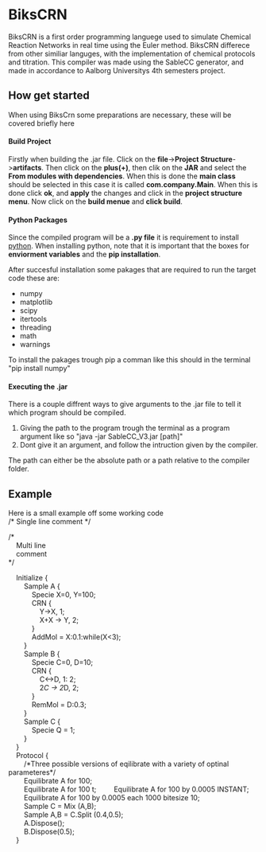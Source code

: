 BiksCRN
=======
BiksCRN is a first order programming languege used to simulate Chemical Reaction Networks in real time using the Euler method. BiksCRN differece from other similiar languges, with the implementation of chemical protocols and titration. This compiler was made using the SableCC generator, and made in accordance to Aalborg Universitys 4th semesters project.

How get started
---------------
When using BiksCrn some preparations are necessary, these will be covered briefly here
#### Build Project
Firstly when building the .jar file. Click on the **file**->**Project Structure**->**artifacts**. Then click on the **plus(+)**, then clik on the **JAR** and select the **From modules with dependencies**. When this is done the **main class** should be selected in this case it is called **com.company.Main**. When this is done click **ok**, and **apply** the changes and click in the **project structure menu**. Now click on the **build menue** and **click build**.

#### Python Packages
Since the compiled program will be a **.py file** it is requirement to install [python](https://www.python.org/downloads/).
When installing python, note that it is important that the boxes for **enviorment variables** and the **pip installation**.

After succesful installation some pakages that are required to run the target code these are:
* numpy
* matplotlib
* scipy
* itertools
* threading
* math
* warnings

To install the pakages trough pip a comman like this should in the terminal "pip install numpy"

#### Executing the .jar
There is a couple diffrent ways to give arguments to the .jar file to tell it which program should be compiled. 
1. Giving the path to the program trough the terminal as a program argument like so "java -jar SableCC_V3.jar [path]"
1. Dont give it an argument, and follow the intruction given by the compiler.

The path can either be the absolute path or a path relative to the compiler folder.

Example
-------
Here is a small example off some working code  
\/\* Single line comment \*\/

/\*  
&nbsp;&nbsp;&nbsp;&nbsp;Multi line  
&nbsp;&nbsp;&nbsp;&nbsp;comment  
\*/  

&nbsp;&nbsp;&nbsp;&nbsp;Initialize {  
&nbsp;&nbsp;&nbsp;&nbsp;&nbsp;&nbsp;&nbsp;&nbsp;Sample A {  
&nbsp;&nbsp;&nbsp;&nbsp;&nbsp;&nbsp;&nbsp;&nbsp;&nbsp;&nbsp;&nbsp;&nbsp;Specie X=0, Y=100;  
&nbsp;&nbsp;&nbsp;&nbsp;&nbsp;&nbsp;&nbsp;&nbsp;&nbsp;&nbsp;&nbsp;&nbsp;CRN {  
&nbsp;&nbsp;&nbsp;&nbsp;&nbsp;&nbsp;&nbsp;&nbsp;&nbsp;&nbsp;&nbsp;&nbsp;&nbsp;&nbsp;&nbsp;&nbsp;Y->X, 1;  
&nbsp;&nbsp;&nbsp;&nbsp;&nbsp;&nbsp;&nbsp;&nbsp;&nbsp;&nbsp;&nbsp;&nbsp;&nbsp;&nbsp;&nbsp;&nbsp;X+X -> Y, 2;  
&nbsp;&nbsp;&nbsp;&nbsp;&nbsp;&nbsp;&nbsp;&nbsp;&nbsp;&nbsp;&nbsp;&nbsp;}  
&nbsp;&nbsp;&nbsp;&nbsp;&nbsp;&nbsp;&nbsp;&nbsp;&nbsp;&nbsp;&nbsp;&nbsp;AddMol = X:0.1:while(X<3);  
&nbsp;&nbsp;&nbsp;&nbsp;&nbsp;&nbsp;&nbsp;&nbsp;}  
&nbsp;&nbsp;&nbsp;&nbsp;&nbsp;&nbsp;&nbsp;&nbsp;Sample B {  
&nbsp;&nbsp;&nbsp;&nbsp;&nbsp;&nbsp;&nbsp;&nbsp;&nbsp;&nbsp;&nbsp;&nbsp;Specie C=0, D=10;  
&nbsp;&nbsp;&nbsp;&nbsp;&nbsp;&nbsp;&nbsp;&nbsp;&nbsp;&nbsp;&nbsp;&nbsp;CRN {  
&nbsp;&nbsp;&nbsp;&nbsp;&nbsp;&nbsp;&nbsp;&nbsp;&nbsp;&nbsp;&nbsp;&nbsp;&nbsp;&nbsp;&nbsp;&nbsp;C<->D, 1: 2;  
&nbsp;&nbsp;&nbsp;&nbsp;&nbsp;&nbsp;&nbsp;&nbsp;&nbsp;&nbsp;&nbsp;&nbsp;&nbsp;&nbsp;&nbsp;&nbsp;2*C -> 2*D, 2;  
&nbsp;&nbsp;&nbsp;&nbsp;&nbsp;&nbsp;&nbsp;&nbsp;&nbsp;&nbsp;&nbsp;&nbsp;}  
&nbsp;&nbsp;&nbsp;&nbsp;&nbsp;&nbsp;&nbsp;&nbsp;&nbsp;&nbsp;&nbsp;&nbsp;RemMol = D:0.3;  
&nbsp;&nbsp;&nbsp;&nbsp;&nbsp;&nbsp;&nbsp;&nbsp;}  
&nbsp;&nbsp;&nbsp;&nbsp;&nbsp;&nbsp;&nbsp;&nbsp;Sample C {  
&nbsp;&nbsp;&nbsp;&nbsp;&nbsp;&nbsp;&nbsp;&nbsp;&nbsp;&nbsp;&nbsp;&nbsp;Specie Q = 1;  
&nbsp;&nbsp;&nbsp;&nbsp;&nbsp;&nbsp;&nbsp;&nbsp;}  
&nbsp;&nbsp;&nbsp;&nbsp;}  
&nbsp;&nbsp;&nbsp;&nbsp;Protocol {  
    &nbsp;&nbsp;&nbsp;&nbsp;&nbsp;&nbsp;&nbsp;&nbsp;/\*Three possible versions of eqilibrate with a variety of optinal parameteres\*/  
    &nbsp;&nbsp;&nbsp;&nbsp;&nbsp;&nbsp;&nbsp;&nbsp;Equilibrate A for 100;  
    &nbsp;&nbsp;&nbsp;&nbsp;&nbsp;&nbsp;&nbsp;&nbsp;Equilibrate A for 100 t; 
    &nbsp;&nbsp;&nbsp;&nbsp;&nbsp;&nbsp;&nbsp;&nbsp;Equilibrate A for 100 by 0.0005 INSTANT;  
    &nbsp;&nbsp;&nbsp;&nbsp;&nbsp;&nbsp;&nbsp;&nbsp;Equilibrate A for 100 by 0.0005 each 1000 bitesize 10;  
    &nbsp;&nbsp;&nbsp;&nbsp;&nbsp;&nbsp;&nbsp;&nbsp;Sample C = Mix (A,B);  
    &nbsp;&nbsp;&nbsp;&nbsp;&nbsp;&nbsp;&nbsp;&nbsp;Sample A,B = C.Split (0.4,0.5);  
    &nbsp;&nbsp;&nbsp;&nbsp;&nbsp;&nbsp;&nbsp;&nbsp;A.Dispose();  
    &nbsp;&nbsp;&nbsp;&nbsp;&nbsp;&nbsp;&nbsp;&nbsp;B.Dispose(0.5);  
&nbsp;&nbsp;&nbsp;&nbsp;}  
